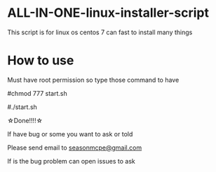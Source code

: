 # ALL-IN-ONE-linux-installer-script
This script is for linux os centos 7 can fast to install many things

# How to use

Must have root permission so type those command to have

#chmod 777 start.sh

#./start.sh

☆Done!!!!☆

If have bug or some you want to ask or told 

Please send email to seasonmcpe@gmail.com

If is the bug problem can open issues to ask

